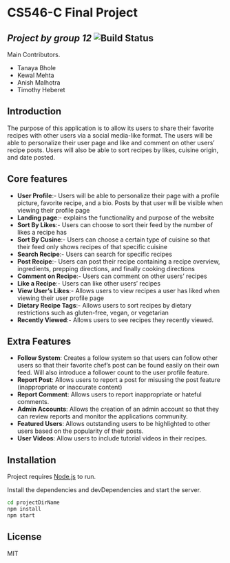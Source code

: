 # CS546-C Final Project
## _Project by group 12_    ![Build Status](https://travis-ci.org/joemccann/dillinger.svg?branch=master) 

Main Contributors.

- Tanaya Bhole
- Kewal Mehta
- Anish Malhotra
- Timothy Heberet

## Introduction


The purpose of this application is to allow its users to share their favorite recipes with other users via a social media-like format. The users will be able to personalize their user page and like and comment on other users’ recipe posts. Users will also be able to sort recipes by likes, cuisine origin, and date posted.

## Core features
- **User Profile**:- Users will be able to personalize their page with a profile picture, favorite recipe, and a bio. Posts by that user will be visible when viewing their profile page
- **Landing page**:- explains the functionality and purpose of the website
- **Sort By Likes**:- Users can choose to sort their feed by the number of likes a recipe has
- **Sort By Cusine**:- Users can choose a certain type of cuisine so that their feed only shows recipes of that specific cuisine
- **Search Recipe**:- Users can search for specific recipes
- **Post Recipe**:- Users can post their recipe containing a recipe overview, ingredients, prepping directions, and finally cooking directions
- **Comment on Recipe**:- Users can comment on other users’ recipes
- **Like a Recipe**:- Users can like other users’ recipes
- **View User’s Likes**:- Allows users to view recipes a user has liked when viewing their user profile page
- **Dietary Recipe Tags**:- Allows users to sort recipes by dietary restrictions such as gluten-free, vegan, or vegetarian
- **Recently Viewed**:- Allows users to see recipes they recently viewed.

## Extra Features

- **Follow System**: Creates a follow system so that users can follow other users so that their favorite chef’s post can be found easily on their own feed. Will also introduce a follower count to the user profile feature.
- **Report Post**: Allows users to report a post for misusing the post feature (inappropriate or inaccurate content)
- **Report Comment**: Allows users to report inappropriate or hateful comments.
- **Admin Accounts**: Allows the creation of an admin account so that they can review reports and monitor the applications community.
- **Featured Users**: Allows outstanding users to be highlighted to other users based on the popularity of their posts.
- **User Videos**: Allow users to include tutorial videos in their recipes.

## Installation

Project requires [Node.js](https://nodejs.org/) to run.

Install the dependencies and devDependencies and start the server.

```sh
cd projectDirName
npm install
npm start
```

## License

MIT

